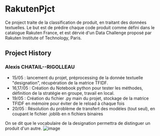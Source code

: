 # RakutenPjct

Ce project traite de la classification de produit, en traitant des données textuelles. Le but est de prédire chaque code produit comme défini dans le catalogue Rakuten France, et est dérvié d'un Data Challenge proposé par Rakuten Institute of Technology, Paris.

## Project History
### Alexis CHATAIL--RIGOLLEAU
- 15/05 : lancement du projet, préprocessing de la donnée textuelle "designation", récupération de la matrice TFIDF.
- 16,17/05 : Création du Notebook python pour tester les méthodes, définition de la stratégie en groupe, travail en local.
- 19/05 : Création du fichier .py main du projet, stockage de la matrice TFIDF en mémoire pour éviter de le reload à chaque fois
- 20/05 : Résolution du problème de transfert des modèles (tout seul), en coupant le fichier .joblib en n fichiers binaires 

On se dit que le vocabulaire de la designation permettra de distinguer un produit d'un autre. 
![image](https://github.com/6racuse/RakutenPjct/assets/148326846/9b731f87-aa04-4e8c-ae90-59d0c1a0fd63)
